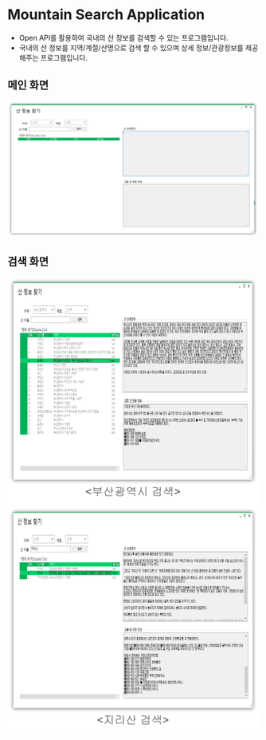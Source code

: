 # Mountain Search Application

* Open API를 활용하여 국내의 산 정보를 검색할 수 있는 프로그램입니다.
* 국내의 산 정보를 지역/계절/산명으로 검색 할 수 있으며 상세 정보/관광정보를 제공해주는 프로그램입니다.


## 메인 화면

![Main](/readmeFile/MountainSearch_Main.png)


## 검색 화면

![부산](/readmeFile/MountainSearch_BusanSearch.png) 
![](/readmeFile/MountainSearch_JirisanSearch.png) 

